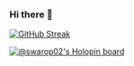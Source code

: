 ### Hi there 👋

[![GitHub Streak](http://github-readme-streak-stats.herokuapp.com?user=swaroop002&theme=dark&background=000000)](https://git.io/streak-stats)

[![@swarop02's Holopin board](https://holopin.me/swarop02)](https://holopin.io/@swarop02)
